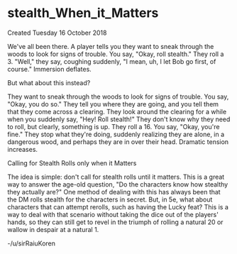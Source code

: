 # stealth_When_it_Matters
Created Tuesday 16 October 2018

We've all been there. A player tells you they want to sneak through the woods to look for signs of trouble. You say, "Okay, roll stealth." They roll a 3. "Well," they say, coughing suddenly, "I mean, uh, I let Bob go first, of course." Immersion deflates.

But what about this instead?

They want to sneak through the woods to look for signs of trouble. You say, "Okay, you do so." They tell you where they are going, and you tell them that they come across a clearing. They look around the clearing for a while when you suddenly say, "Hey! Roll stealth!" They don't know why they need to roll, but clearly, something is up. They roll a 16. You say, "Okay, you're fine." They stop what they're doing, suddenly realizing they are alone, in a dangerous wood, and perhaps they are in over their head. Dramatic tension increases.

Calling for Stealth Rolls only when it Matters

The idea is simple: don't call for stealth rolls until it matters. This is a great way to answer the age-old question, "Do the characters know how stealthy they actually are?" One method of dealing with this has always been that the DM rolls stealth for the characters in secret. But, in 5e, what about characters that can attempt rerolls, such as having the Lucky feat? This is a way to deal with that scenario without taking the dice out of the players' hands, so they can still get to revel in the triumph of rolling a natural 20 or wallow in despair at a natural 1.

-/u/sirRaiuKoren

